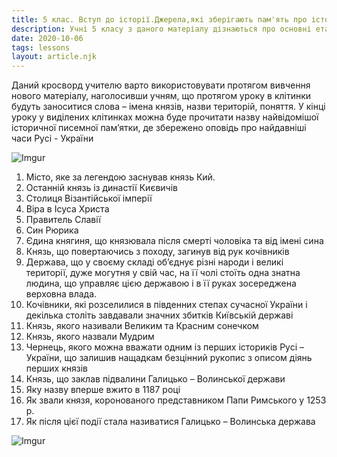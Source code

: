 ```yaml
---
title: 5 клас. Вступ до історії.Джерела,які зберігають пам'ять про історію княжої Русі-України
description: Учні 5 класу з даного матеріалу дізнаються про основні етапи розвитку княжої Русі-України.
date: 2020-10-06
tags: lessons
layout: article.njk
---
```


Даний кросворд учителю варто використовувати протягом вивчення нового матеріалу, наголосивши учням, що протягом уроку в клітинки будуть заноситися слова – імена князів, назви територій, поняття. У кінці уроку у виділених клітинках можна буде прочитати назву найвідомішої історичної писемної пам’ятки, де збережено оповідь про найдавніші часи Русі - України

![Imgur](https://i.imgur.com/ilvb4NQ.png)

1.  Місто, яке за легендою заснував князь  Кий. 
2.  Останній князь із династії Києвичів 
3.  Столиця Візантійської імперії 
4.  Віра в Ісуса Христа 
5.  Правитель Славії 
6.  Син Рюрика 
7.  Єдина княгиня, що князювала після смерті чоловіка та від імені сина 
8.  Князь, що повертаючись з походу, загинув від рук кочівників 
9.  Держава, що у своєму складі об’єднує  різні народи і великі території, дуже могутня у свій час, на її чолі     стоїть одна знатна людина, що управляє цією державою і в її руках зосереджена верховна влада.
10.  Кочівники, які розселилися в південних  степах сучасної України і декілька століть завдавали значних збитків Київській державі 
11.  Князь, якого називали Великим та Красним  сонечком 
12.  Князь, якого назвали Мудрим 
13.  Чернець, якого можна вважати одним із перших істориків Русі – України, що залишив нащадкам безцінний рукопис з описом діянь перших князів 
14.  Князь, що заклав підвалини Галицько – Волинської держави 
15.  Яку назву вперше вжито в 1187 році
16.  Як звали князя, коронованого представником Папи Римського у 1253 р.
17.  Як  після цієї події стала називатися Галицько – Волинська держава

![Imgur](https://i.imgur.com/N7LWld6.png)